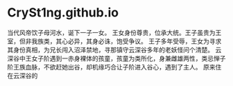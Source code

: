 # CrySt1ng.github.io
当代风帝饮子母河水，诞下一子一女。
王女身份尊贵，位承大统。王子虽贵为王室，但非我族类，其心必异，其身必诛，饱受争议。
王子多年受辱，王女为寻求其身份真相，为兄长闯入沼泽禁地，寻那镇守云深谷多年的老妖怪问个清楚。
云深谷中王女子阶遇到一赤身裸体的孩童，孩童为类所化，身兼雌雄两性，类忌惮子阶王族血脉，不欲赶她出谷，却机缘巧合让子阶进入谷心，遇到了主人。
原来住在云深谷的
